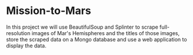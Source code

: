 # Mission-to-Mars

In this project we will use BeautifulSoup and Splinter to scrape full-resolution images of Mar's Hemispheres and the titles of those images, store the scraped data on a Mongo database and use a web application to display the data.
